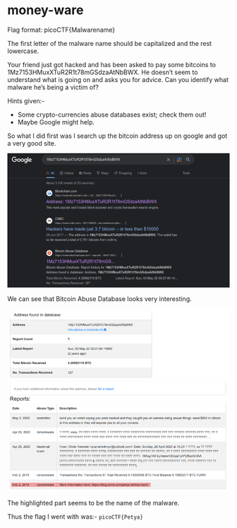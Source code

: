 # money-ware

Flag format: picoCTF{Malwarename}

The first letter of the malware name should be capitalized and the rest lowercase.

Your friend just got hacked and has been asked to pay some bitcoins to 1Mz7153HMuxXTuR2R1t78mGSdzaAtNbBWX. He doesn’t seem to understand what is going on and asks you for advice. Can you identify what malware he’s being a victim of?

Hints given:-

  - Some crypto-currencies abuse databases exist; check them out!
  - Maybe Google might help.

So what I did first was I search up the bitcoin address up on google and got a very good site.

![Google SS](1.png)

We can see that Bitcoin Abuse Database looks very interesting.

![Site SS](2.png)

The highlighted part seems to be the name of the malware.

Thus the flag I went with was:- `picoCTF{Petya}` 
